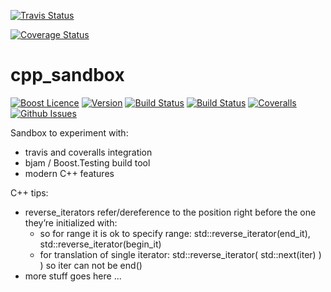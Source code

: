 [![Travis Status](https://api.travis-ci.org/rafald/cpp_sandbox.svg?branch=master)](https://api.travis-ci.org/rafald/cpp_sandbox.svg?branch=master)

[![Coverage Status](https://coveralls.io/repos/github/rafald/cpp_sandbox/badge.svg?branch=master)](https://coveralls.io/github/rafald/cpp_sandbox?branch=master)

# cpp_sandbox

<a href="http://www.boost.org/LICENSE_1_0.txt" target="_blank">![Boost Licence](http://img.shields.io/badge/license-boost-blue.svg)</a>
<a href="https://github.com/rafald/cpp_sandbox/releases" target="_blank">![Version](https://badge.fury.io/gh/rafald%2Fcpp_sandbox.svg)</a>
<a href="https://travis-ci.org/rafald/cpp_sandbox" target="_blank">![Build Status](https://img.shields.io/travis/rafald/cpp_sandbox/master.svg?label=linux/osx)</a>
<a href="https://https://ci.appveyor.com/project/rafald/cpp-sandbox" target="_blank">![Build Status](https://img.shields.io/appveyor/ci/rafald/cpp-sandbox/master.svg?label=windows)</a>
<a href="https://coveralls.io/r/rafald/cpp_sandbox?branch=master" target="_blank">![Coveralls](http://img.shields.io/coveralls/rafald/cpp_sandbox/master.svg)</a>
<a href="http://github.com/rafald/cpp_sandbox/issues" target="_blank">![Github Issues](https://img.shields.io/github/issues/rafald/cpp_sandbox.svg)</a>


Sandbox to experiment with:
* travis and coveralls integration
* bjam / Boost.Testing build tool
* modern C++ features


C++ tips:
* reverse_iterators refer/dereference to the position right before the one they’re initialized with:
  * so for range it is ok to specify range:  std::reverse_iterator(end_it), std::reverse_iterator(begin_it) 
  * for translation of single iterator:  std::reverse_iterator( std::next(iter) ) ) so iter can not be end()
* more stuff goes here ...
